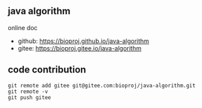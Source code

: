 
## java algorithm

online doc
+ github: <https://bioproj.github.io/java-algorithm>
+ gitee: <https://bioproj.gitee.io/java-algorithm>


## code contribution
```
git remote add gitee git@gitee.com:bioproj/java-algorithm.git
git remote -v
git push gitee
```
